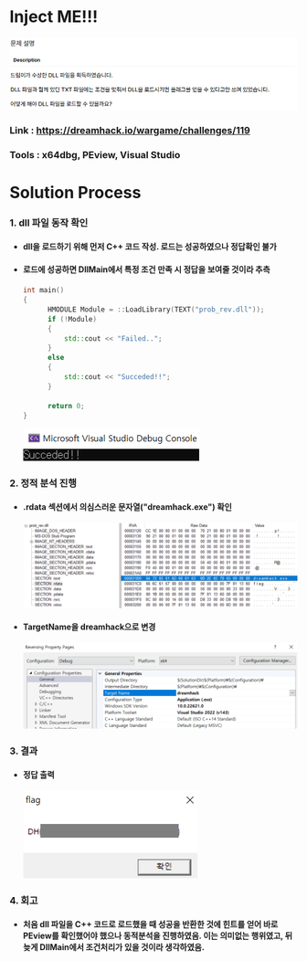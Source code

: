 # **Inject ME!!!**

![01](Image/01.PNG?raw=true)
### Link : https://dreamhack.io/wargame/challenges/119
### Tools : x64dbg, PEview, Visual Studio

# **Solution Process**
### 1. dll 파일 동작 확인
  - #### dll을 로드하기 위해 먼저 C++ 코드 작성. 로드는 성공하였으나 정답확인 불가
  - #### 로드에 성공하면 DllMain에서 특정 조건 만족 시 정답을 보여줄 것이라 추측
    ```cpp
    int main()
    {
	      HMODULE Module = ::LoadLibrary(TEXT("prob_rev.dll"));
	      if (!Module)
	      {
              std::cout << "Failed..";
	      }
	      else
	      {
              std::cout << "Succeded!!";
	      }

	      return 0;
    }
    ```
    ![02](Image/02.PNG?raw=true)

### 2. 정적 분석 진행
  - #### .rdata 섹션에서 의심스러운 문자열("dreamhack.exe") 확인
    ![03](Image/03.PNG?raw=true)
  - #### TargetName을 dreamhack으로 변경
    ![04](Image/04.PNG?raw=true)

### 3. 결과
  - #### 정답 출력
    ![05](Image/05.PNG?raw=true)

### 4. 회고
  - #### 처음 dll 파일을 C++ 코드로 로드했을 때 성공을 반환한 것에 힌트를 얻어 바로 PEview를 확인했어야 했으나 동적분석을 진행하였음. 이는 의미없는 행위였고, 뒤늦게 DllMain에서 조건처리가 있을 것이라 생각하였음.
